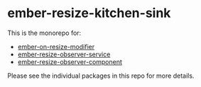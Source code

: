 # ember-resize-kitchen-sink

This is the monorepo for:

- [ember-on-resize-modifier][on-resize-modifier]
- [ember-resize-observer-service][resize-observer-service]
- [ember-resize-observer-component][resize-observer-component]

Please see the individual packages in this repo for more details.

[on-resize-modifier]: https://github.com/PrecisionNutrition/ember-resize-kitchen-sink/tree/main/packages/ember-on-resize-modifier
[resize-observer-service]: https://github.com/PrecisionNutrition/ember-resize-kitchen-sink/tree/main/packages/ember-resize-observer-service
[resize-observer-component]: https://github.com/PrecisionNutrition/ember-resize-kitchen-sink/tree/main/packages/ember-resize-observer-component
